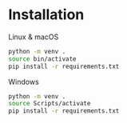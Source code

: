 # Installation

Linux & macOS
```bash
python -m venv .
source bin/activate
pip install -r requirements.txt
```

Windows
```bash
python -m venv .
source Scripts/activate
pip install -r requirements.txt
```
